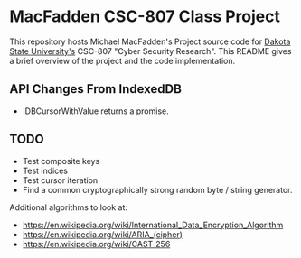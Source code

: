# MacFadden CSC-807 Class Project
This repository hosts Michael MacFadden's Project source code for [Dakota State University's](https://dsu.edu) CSC-807 "Cyber Security Research". This README gives a brief overview of the project and the code implementation.

## API Changes From IndexedDB
- IDBCursorWithValue returns a promise.

## TODO
- Test composite keys
- Test indices
- Test cursor iteration
- Find a common cryptographically strong random byte / string generator.

Additional algorithms to look at:

- https://en.wikipedia.org/wiki/International_Data_Encryption_Algorithm
- https://en.wikipedia.org/wiki/ARIA_(cipher)
- https://en.wikipedia.org/wiki/CAST-256